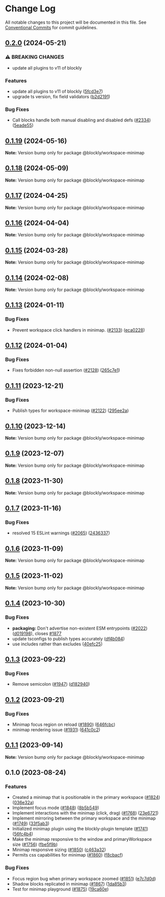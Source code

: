 # Change Log

All notable changes to this project will be documented in this file.
See [Conventional Commits](https://conventionalcommits.org) for commit guidelines.

## [0.2.0](https://github.com/google/blockly-samples/compare/@blockly/workspace-minimap@0.1.19...@blockly/workspace-minimap@0.2.0) (2024-05-21)


### ⚠ BREAKING CHANGES

* update all plugins to v11 of blockly

### Features

* update all plugins to v11 of blockly ([5fcd3e7](https://github.com/google/blockly-samples/commit/5fcd3e7d53eaadffe9bda9a378b404d34b2f8be2))
* upgrade ts version, fix field validators ([b2d2191](https://github.com/google/blockly-samples/commit/b2d2191ff11b30347b33f95acf6e58f7ce54d004))


### Bug Fixes

* Call blocks handle both manual disabling and disabled defs ([#2334](https://github.com/google/blockly-samples/issues/2334)) ([5eade55](https://github.com/google/blockly-samples/commit/5eade55779c4022d14ad4472ff32c93c78199887))



## [0.1.19](https://github.com/google/blockly-samples/compare/@blockly/workspace-minimap@0.1.18...@blockly/workspace-minimap@0.1.19) (2024-05-16)

**Note:** Version bump only for package @blockly/workspace-minimap





## [0.1.18](https://github.com/google/blockly-samples/compare/@blockly/workspace-minimap@0.1.17...@blockly/workspace-minimap@0.1.18) (2024-05-09)

**Note:** Version bump only for package @blockly/workspace-minimap





## [0.1.17](https://github.com/google/blockly-samples/compare/@blockly/workspace-minimap@0.1.16...@blockly/workspace-minimap@0.1.17) (2024-04-25)

**Note:** Version bump only for package @blockly/workspace-minimap





## [0.1.16](https://github.com/google/blockly-samples/compare/@blockly/workspace-minimap@0.1.15...@blockly/workspace-minimap@0.1.16) (2024-04-04)

**Note:** Version bump only for package @blockly/workspace-minimap





## [0.1.15](https://github.com/google/blockly-samples/compare/@blockly/workspace-minimap@0.1.14...@blockly/workspace-minimap@0.1.15) (2024-03-28)

**Note:** Version bump only for package @blockly/workspace-minimap





## [0.1.14](https://github.com/google/blockly-samples/compare/@blockly/workspace-minimap@0.1.13...@blockly/workspace-minimap@0.1.14) (2024-02-08)

**Note:** Version bump only for package @blockly/workspace-minimap





## [0.1.13](https://github.com/google/blockly-samples/compare/@blockly/workspace-minimap@0.1.12...@blockly/workspace-minimap@0.1.13) (2024-01-11)


### Bug Fixes

* Prevent workspace click handlers in minimap. ([#2133](https://github.com/google/blockly-samples/issues/2133)) ([eca0228](https://github.com/google/blockly-samples/commit/eca02287bf72c7cd780928c2fa2ba42cb784fabb))



## [0.1.12](https://github.com/google/blockly-samples/compare/@blockly/workspace-minimap@0.1.11...@blockly/workspace-minimap@0.1.12) (2024-01-04)


### Bug Fixes

* Fixes forbidden non-null assertion ([#2128](https://github.com/google/blockly-samples/issues/2128)) ([265c7e1](https://github.com/google/blockly-samples/commit/265c7e181af3d912801f874f138b410530725d71))



## [0.1.11](https://github.com/google/blockly-samples/compare/@blockly/workspace-minimap@0.1.10...@blockly/workspace-minimap@0.1.11) (2023-12-21)


### Bug Fixes

* Publish types for workspace-minimap ([#2122](https://github.com/google/blockly-samples/issues/2122)) ([295ee2a](https://github.com/google/blockly-samples/commit/295ee2a5a97bccdd3eeb842f3c3ba4bcadc55c5b))



## [0.1.10](https://github.com/google/blockly-samples/compare/@blockly/workspace-minimap@0.1.9...@blockly/workspace-minimap@0.1.10) (2023-12-14)

**Note:** Version bump only for package @blockly/workspace-minimap





## [0.1.9](https://github.com/google/blockly-samples/compare/@blockly/workspace-minimap@0.1.8...@blockly/workspace-minimap@0.1.9) (2023-12-07)

**Note:** Version bump only for package @blockly/workspace-minimap





## [0.1.8](https://github.com/google/blockly-samples/compare/@blockly/workspace-minimap@0.1.7...@blockly/workspace-minimap@0.1.8) (2023-11-30)

**Note:** Version bump only for package @blockly/workspace-minimap





## [0.1.7](https://github.com/google/blockly-samples/compare/@blockly/workspace-minimap@0.1.6...@blockly/workspace-minimap@0.1.7) (2023-11-16)


### Bug Fixes

* resolved 15 ESLint warnings ([#2065](https://github.com/google/blockly-samples/issues/2065)) ([2436337](https://github.com/google/blockly-samples/commit/243633746542bb1518fe2893c0421a5a6f79fd32))



## [0.1.6](https://github.com/google/blockly-samples/compare/@blockly/workspace-minimap@0.1.5...@blockly/workspace-minimap@0.1.6) (2023-11-09)

**Note:** Version bump only for package @blockly/workspace-minimap





## [0.1.5](https://github.com/google/blockly-samples/compare/@blockly/workspace-minimap@0.1.4...@blockly/workspace-minimap@0.1.5) (2023-11-02)

**Note:** Version bump only for package @blockly/workspace-minimap





## [0.1.4](https://github.com/google/blockly-samples/compare/@blockly/workspace-minimap@0.1.3...@blockly/workspace-minimap@0.1.4) (2023-10-30)


### Bug Fixes

* **packaging:** Don't advertise non-existent ESM entrypoints ([#2022](https://github.com/google/blockly-samples/issues/2022)) ([d019198](https://github.com/google/blockly-samples/commit/d0191984399b784e2928b8fb4c58257bfa857655)), closes [#1877](https://github.com/google/blockly-samples/issues/1877)
* update tsconfigs to publish types accurately ([df4b084](https://github.com/google/blockly-samples/commit/df4b0844af712f5025a2ec842458b828f3147676))
* use includes rather than excludes ([40efc25](https://github.com/google/blockly-samples/commit/40efc255329e3ca476ccc247b95a2d05dd77b45e))



## [0.1.3](https://github.com/google/blockly-samples/compare/@blockly/workspace-minimap@0.1.2...@blockly/workspace-minimap@0.1.3) (2023-09-22)


### Bug Fixes

* Remove semicolon ([#1947](https://github.com/google/blockly-samples/issues/1947)) ([d182940](https://github.com/google/blockly-samples/commit/d182940e7be6535344d4bda750c834eead6396d9))



## [0.1.2](https://github.com/google/blockly-samples/compare/@blockly/workspace-minimap@0.1.1...@blockly/workspace-minimap@0.1.2) (2023-09-21)


### Bug Fixes

* Minimap focus region on reload ([#1890](https://github.com/google/blockly-samples/issues/1890)) ([646fcbc](https://github.com/google/blockly-samples/commit/646fcbc309a86639d17b2f966e5d2d75e50c9f0d))
* minimap rendering issue ([#1931](https://github.com/google/blockly-samples/issues/1931)) ([641c0c2](https://github.com/google/blockly-samples/commit/641c0c217182f404870c39f28fa534dacefbfecd))



## [0.1.1](https://github.com/google/blockly-samples/compare/@blockly/workspace-minimap@0.1.0...@blockly/workspace-minimap@0.1.1) (2023-09-14)

**Note:** Version bump only for package @blockly/workspace-minimap





## 0.1.0 (2023-08-24)


### Features

* Created a minimap that is positionable in the primary workspace ([#1824](https://github.com/google/blockly-samples/issues/1824)) ([036e32a](https://github.com/google/blockly-samples/commit/036e32afb7e9ed54eb8a22289b1a6c8f2f5a77f2))
* Implement focus mode ([#1848](https://github.com/google/blockly-samples/issues/1848)) ([8b5b549](https://github.com/google/blockly-samples/commit/8b5b549b0d776f67d27850294dba4eb541cb34ef))
* Implement interactions with the minimap (click, drag) ([#1768](https://github.com/google/blockly-samples/issues/1768)) ([23e6721](https://github.com/google/blockly-samples/commit/23e6721028c17d39496cd4c20ce230f90e0cc0f6))
* Implement mirroring between the primary workspace and the minimap ([#1749](https://github.com/google/blockly-samples/issues/1749)) ([33f5ab3](https://github.com/google/blockly-samples/commit/33f5ab315a115335167e2a3c059eee8dd080e46b))
* Initialized minimap plugin using the blockly-plugin template ([#1741](https://github.com/google/blockly-samples/issues/1741)) ([56fc4b4](https://github.com/google/blockly-samples/commit/56fc4b418df2c2ea0abf4c647a57bfaa4eff757a))
* Make the minimap responsive to the window and primaryWorkspace size ([#1756](https://github.com/google/blockly-samples/issues/1756)) ([fbe5f9b](https://github.com/google/blockly-samples/commit/fbe5f9b28152a54efb3932559ba955c1a171e84b))
* Minimap responsive sizing ([#1850](https://github.com/google/blockly-samples/issues/1850)) ([c463a32](https://github.com/google/blockly-samples/commit/c463a321795d90329fe5e2996cc3c9c8fe1552ee))
* Permits css capabilities for minimap ([#1860](https://github.com/google/blockly-samples/issues/1860)) ([f8cbacf](https://github.com/google/blockly-samples/commit/f8cbacf06b861cea12e7c5d3273daaf2a160f276))


### Bug Fixes

* Focus region bug when primary workspace zoomed ([#1851](https://github.com/google/blockly-samples/issues/1851)) ([e7c7d0d](https://github.com/google/blockly-samples/commit/e7c7d0d483f756bd10af988eaeeecdbe5a383690))
* Shadow blocks replicated in minimap ([#1867](https://github.com/google/blockly-samples/issues/1867)) ([1da85b3](https://github.com/google/blockly-samples/commit/1da85b3a77756b4fc4826c25465009a0c5e1b4c5))
* Test for minimap playground ([#1875](https://github.com/google/blockly-samples/issues/1875)) ([19ca60e](https://github.com/google/blockly-samples/commit/19ca60e2b8b6b60ba4d191cf42c42fc11249536f))
